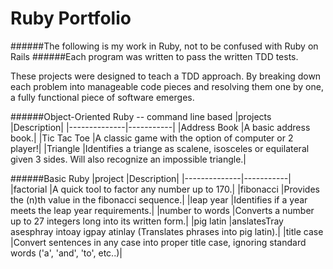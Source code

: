 Ruby Portfolio
====================
######The following is my work in Ruby, not to be confused with Ruby on Rails
######Each program was written to pass the written TDD tests.

These projects were designed to teach a TDD approach. By breaking down each problem into manageable code pieces and resolving them one by one, a fully functional piece of software emerges.

######Object-Oriented Ruby -- command line based
|projects      |Description|
|--------------|-----------|
|Address Book  |A basic address book.|
|Tic Tac Toe   |A classic game with the option of computer or 2 player!|
|Triangle      |Identifies a triange as scalene, isosceles or equilateral given 3 sides. Will also recognize an impossible triangle.|



######Basic Ruby
|project       |Description|
|--------------|-----------|
|factorial     |A quick tool to factor any number up to 170.|
|fibonacci     |Provides the (n)th value in the fibonacci sequence.|
|leap year     |Identifies if a year meets the leap year requirements.|
|number to words       |Converts a number up to 27 integers long into its written form.|
|pig latin     |anslatesTray asesphray intoay igpay atinlay (Translates phrases into pig latin).|
|title case    |Convert sentences in any case into proper title case, ignoring standard words ('a', 'and', 'to', etc..)|
